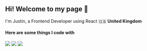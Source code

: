 ## Hi! Welcome to my page 👋
I'm Justin, a Frontend Developer using React 🇬🇧 <strong> United Kingdom </strong>

#### Here are some things I code with
<p>
<img src="https://img.shields.io/badge/-HTML-orange">
<img src="https://img.shields.io/badge/-CSS-blue">
<img src="https://img.shields.io/badge/-JavaScript-yellow">
  <img src="https://img.shields.io/badge/-React-blue>
</p>
